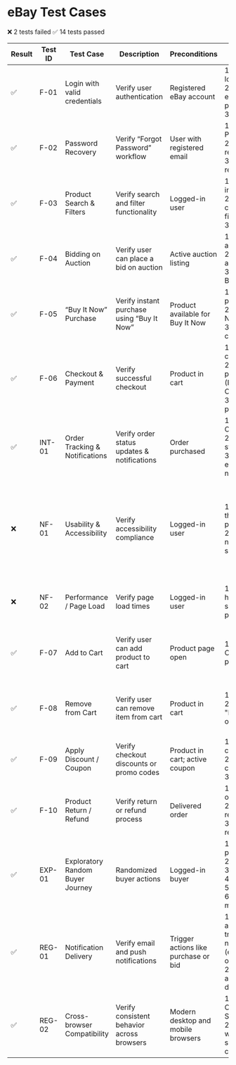 # eBay Test Cases 
❌ 2 tests failed
✅ 14 tests passed

| Result | Test ID | Test Case                        | Description                                      | Preconditions              | Steps                                                                                   | Expected Result                                              | Type                              | Priority |
|--------|---------|----------------------------------|--------------------------------------------------|----------------------------|------------------------------------------------------------------------------------------|----------------------------------------------------------------|-----------------------------------|----------|
| ✅     | F-01    | Login with valid credentials     | Verify user authentication                       | Registered eBay account     | 1. Navigate to login page<br>2. Enter valid email & password<br>3. Click "Login"        | User successfully logged in                                    | Functional / Manual / Automation | Critical |
| ✅     | F-02    | Password Recovery                | Verify “Forgot Password” workflow                | User with registered email  | 1. Click "Forgot Password"<br>2. Enter registered email<br>3. Follow recovery link      | Password reset email sent; user can reset password            | Functional / Manual              | High     |
| ✅     | F-03    | Product Search & Filters         | Verify search and filter functionality           | Logged-in user              | 1. Enter keyword in search bar<br>2. Apply category & price filters<br>3. Sort results  | Results match search & filters                                 | Functional / Manual / Automation | Critical |
| ✅     | F-04    | Bidding on Auction               | Verify user can place a bid on auction           | Active auction listing      | 1. Navigate to auction page<br>2. Enter bid amount<br>3. Click "Place Bid"              | Bid accepted; confirmation displayed; bid reflected in listing | Functional / Manual / Automation | Critical |
| ✅     | F-05    | “Buy It Now” Purchase            | Verify instant purchase using “Buy It Now”       | Product available for Buy It Now | 1. Navigate to product page<br>2. Click "Buy It Now"<br>3. Complete checkout       | Order confirmed immediately; payment processed                | Functional / Manual / Automation | Critical |
| ✅     | F-06    | Checkout & Payment               | Verify successful checkout                       | Product in cart             | 1. Go to checkout<br>2. Select payment method (PayPal/Credit Card)<br>3. Complete payment | Order confirmation displayed; payment successful              | Functional / Manual / Automation | Critical |
| ✅     | INT-01  | Order Tracking & Notifications   | Verify order status updates & notifications      | Order purchased             | 1. Go to "My Orders"<br>2. View order status<br>3. Verify email/push/SMS notification  | Correct status displayed; notifications received              | Integration / Manual             | High     |
| ❌     | NF-01   | Usability & Accessibility        | Verify accessibility compliance                  | Logged-in user              | 1. Navigate through key pages<br>2. Test keyboard navigation & screen reader           | Pages navigable via keyboard; some elements are duplicated in a screen reader; text readable | Non-Functional / Manual          | Medium   |
| ❌     | NF-02   | Performance / Page Load          | Verify page load times                           | Logged-in user              | 1. Navigate to homepage, search page, product page                                     | Pages doesn't load within acceptable threshold  | Non-Functional / Manual / Automation | High     |
| ✅     | F-07    | Add to Cart                      | Verify user can add product to cart              | Product page open           | 1. Click "Add to Cart" on a product page                                                | Product appears in cart with correct quantity and price        | Functional / Manual / Automation | Critical |
| ✅     | F-08    | Remove from Cart                 | Verify user can remove item from cart            | Product in cart             | 1. Go to cart<br>2. Click "Remove/Delete" on a product                                 | Product removed; cart updates correctly; totals recalculated   | Functional / Manual / Automation | Critical |
| ✅     | F-09    | Apply Discount / Coupon          | Verify checkout discounts or promo codes         | Product in cart; active coupon | 1. Go to checkout<br>2. Enter coupon code<br>3. Apply                              | Discount applied; total price updated correctly                | Functional / Manual / Automation | Medium   |
| ✅     | F-10    | Product Return / Refund          | Verify return or refund process                  | Delivered order             | 1. Navigate to order<br>2. Request return/refund<br>3. Submit request                  | Return request processed; refund issued correctly              | Functional / Manual / Automation | High     |
| ✅     | EXP-01  | Exploratory Random Buyer Journey | Randomized buyer actions                         | Logged-in buyer             | 1. Search products<br>2. Add to cart<br>3. Place bid<br>4. Buy It Now<br>5. Checkout<br>6. Send messages | No crashes; all flows behave correctly | Exploratory / Manual             | Medium   |
| ✅     | REG-01  | Notification Delivery             | Verify email and push notifications              | Trigger actions like purchase or bid | 1. Perform actions that trigger notifications (e.g., place order, bid)<br>2. Check email and mobile device | Email and push notifications are received timely and contain correct content | Regression / Integration / Manual | High     |
| ✅      | REG-02  | Cross-browser Compatibility       | Verify consistent behavior across browsers       | Modern desktop and mobile browsers    | 1. Open eBay on Chrome, Firefox, Safari, Edge<br>2. Perform key workflows (login, search, checkout) | UI and functionality behave consistently across browsers | Regression / Manual / Automation | High     |
